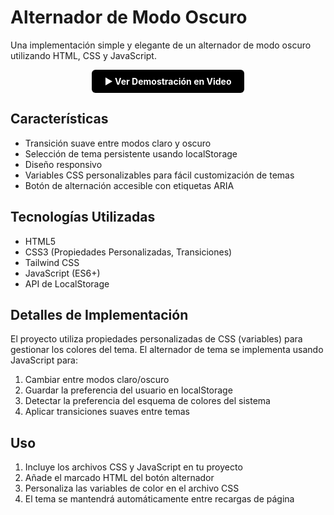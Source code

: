 # Alternador de Modo Oscuro

Una implementación simple y elegante de un alternador de modo oscuro utilizando HTML, CSS y JavaScript.

<p align="center">
    <div style="background-color: #000; padding: 10px 20px; border-radius: 6px; width: fit-content; margin: auto;">
        <a href="./Css/darkModeToggler" style="color: #fff; text-decoration: none; font-weight: bold; ">
            ▶️ Ver Demostración en Video
        </a>
    </div>
</p>

## Características

- Transición suave entre modos claro y oscuro
- Selección de tema persistente usando localStorage
- Diseño responsivo
- Variables CSS personalizables para fácil customización de temas
- Botón de alternación accesible con etiquetas ARIA

## Tecnologías Utilizadas

- HTML5
- CSS3 (Propiedades Personalizadas, Transiciones)
- Tailwind CSS
- JavaScript (ES6+)
- API de LocalStorage

## Detalles de Implementación

El proyecto utiliza propiedades personalizadas de CSS (variables) para gestionar los colores del tema. El alternador de tema se implementa usando JavaScript para:

1. Cambiar entre modos claro/oscuro
2. Guardar la preferencia del usuario en localStorage
3. Detectar la preferencia del esquema de colores del sistema
4. Aplicar transiciones suaves entre temas

## Uso

1. Incluye los archivos CSS y JavaScript en tu proyecto
2. Añade el marcado HTML del botón alternador
3. Personaliza las variables de color en el archivo CSS
4. El tema se mantendrá automáticamente entre recargas de página